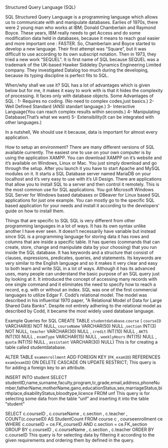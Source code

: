 Structured Query Language (SQL)

SQL 
Structured Query Language is a programming language which allows us to communicate with and manipulate databases.
Earlies of 1970s, there were 2 young man who works at IBM; Donald Chamberlain and Raymond Boyce. These years, IBM really needs to get Access and do some modification data held in databases, because it means to reach goal easier and more important one : FASTER. So, Chamberlain and Boyce started to develop a new language. Their first attempt  was “Square”, but it was difficult to use according to its own subscript notation. Then in 1973, they tried a new work “SEQUEL”. It is first name of SQL because SEQUEL was a trademark of the UK-based Hawker Siddeley Dynamics Engineering Limited company. They investigated Datalog too much during the developing, because its typing discipline is perfect fits to SQL.

When/why shall we use it?
SQL has a lot of advantages which is given below but for me, it makes it easy to work with is that it hides the complexity of processing. It faces only with database objects.
Some Advantages of SQL :
1-	Requires no coding. (No need to complex codes,just basics.)
2-	Well Defined Standard (ANSI standart language.)
3-	Interactive Language(You can reach complex results within seconds.)
4-	Manipulating Database(That’s what we want)
5-	Extensibility(It can be integrated with other languages.)

In a nutshell, We should use it because, data is important for almost every application.

How to setup an environment?
There are many different versions of SQL available currently. The easiest one to use on your own computer is by using the application XAMPP. You can download XAMPP on it’s website and it’s available on Windows, Linux or Mac. You just simply download and go through the setup. After you launch it you have to start Apache and MySQL modules on it. It starts a SQL Database server named MariaDB on your localhost and it’s very easy to use with it’s UI Design. There are applications that allow you to install SQL to a server and then control it remotely. This is the most common use for SQL applications. You got Microsoft Windows SQL Server for Windows based databases or DBeaver for Linux based SQL applications for just one example. You can mostly go to the specific SQL based application for your needs and install it according to the developers’ guide on how to install them.

Things that are specific to SQL
SQL is very different from other programming languages in a lot of ways. It has its own syntax unlike another I have ever seen. It doesn’t necessarily have variable but instead since SQL is a programming language for storing data it has rows and columns that are inside a specific table. It has queries (commands that can create, store, change and manipulate data by your choosing) that you run inside the SQL database. It has keywords and a structure that consist of clauses, expressions, predicates, queries, and statements. Its keywords are very similar to the English language and so it makes it very clear and easy to both learn and write SQL in a lot of ways. Although it has its advanced uses, many people can understand the basic purpose of an SQL query just by looking at it. It introduced the concept of accessing many records with one single command and it eliminates the need to specify how to reach a record, e.g. with or without an index. SQL was one of the first commercial languages to utilize Edgar F. Codd’s relational model. The model was described in his influential 1970 paper, "A Relational Model of Data for Large Shared Data Banks". Despite not entirely adhering to the relational model as described by Codd, it became the most widely used database language. 

Example Queries for SQL
CREATE TABLE `studentdatabase`.`course` ( `courseID` VARCHAR(6) NOT NULL, `courseName` VARCHAR(50) NULL ,`section` INT(3) NOT NULL, `teacher` VARCHAR(30) NULL , `credit` INT(10) NULL , `AKTS` INT(10) NULL , `examType` VARCHAR(15) NULL , `weeklyHours` INT(15) NULL , `quota` INT(15) NULL , `assistant` VARCHAR(30) NULL)
This is for creating a table called studentdatabase.

ALTER TABLE `examenrollment` ADD FOREIGN KEY (`FK_examID`) REFERENCES `exam`(`examID`) ON DELETE CASCADE ON UPDATE RESTRICT;
This query is for adding a foreign key to an attribute.

INSERT INTO student
SELECT studentID,name,surname,faculty,program,tc,grade,email,address,phoneNumber,fatherName,motherName,gano,educationStatus,sex,marriageStatus,birthplace,disabilityStatus,bloodtype,licence
FROM unf
This query is for selecting some data from the table “unf” and inserting it into the table “student”

SELECT c.courseID , c.courseName , c.section , c.teacher , COUNT(c.courseID) AS StudentCount
FROM course c , courseenrollment ce
WHERE c.courseID = ce.FK_courseID AND c.section = ce.FK_section
GROUP BY c.courseID , c.courseName , c.section , c.teacher 
ORDER BY c.courseID
This query is for selecting data by filtering it according to the given requirements and ordering them by defined in the query.
